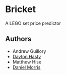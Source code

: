 Bricket
=======
A LEGO set price predictor

Authors
-------
* Andrew Guillory
* [Dayton Hasty](https://github.com/dayt0n)
* Matthew Hise
* [Daniel Morris](https://github.com/dwmUAH)
